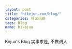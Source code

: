 ```yaml
---
layout: post
title: "hikejun.com/blog/"
categories: 社区组织
tags: Blog
name: hikejun
---
```


Kejun's Blog 实事求是, 不做调人
